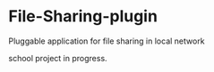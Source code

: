 # File-Sharing-plugin
Pluggable  application  for file sharing in local network

school project in progress.
